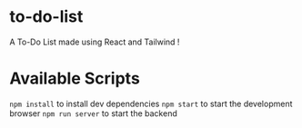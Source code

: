 # to-do-list
A To-Do List made using React and Tailwind !

# Available Scripts 

```npm install``` to install dev dependencies 
```npm start``` to start the development browser
```npm run server``` to start the backend
